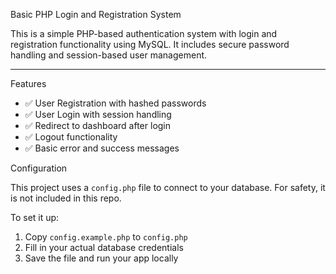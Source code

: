 
Basic PHP Login and Registration System

This is a simple PHP-based authentication system with login and registration functionality using MySQL. It includes secure password handling and session-based user management.

---

 Features

- ✅ User Registration with hashed passwords
- ✅ User Login with session handling
- ✅ Redirect to dashboard after login
- ✅ Logout functionality
- ✅ Basic error and success messages


 Configuration

This project uses a `config.php` file to connect to your database. For safety, it is not included in this repo.

To set it up:

1. Copy `config.example.php` to `config.php`
2. Fill in your actual database credentials
3. Save the file and run your app locally


